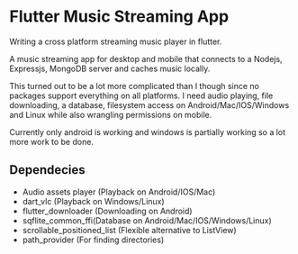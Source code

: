 # Flutter Music Streaming App

Writing a cross platform streaming music player in flutter.

A music streaming app for desktop and mobile that connects to a Nodejs, Expressjs, MongoDB server and caches music locally.

This turned out to be a lot more complicated than I though since no packages support everything on all platforms. I need audio playing, file downloading, a database, filesystem access on Android/Mac/IOS/Windows and Linux while also wrangling permissions on mobile.

Currently only android is working and windows is partially working so a lot more work to be done.

## Dependecies
- Audio assets player (Playback on Android/IOS/Mac)
- dart_vlc (Playback on Windows/Linux)
- flutter_downloader (Downloading on Android)
- sqflite_common_ffi(Database on Android/Mac/IOS/Windows/Linux)
- scrollable_positioned_list (Flexible alternative to ListView)
- path_provider (For finding directories)

